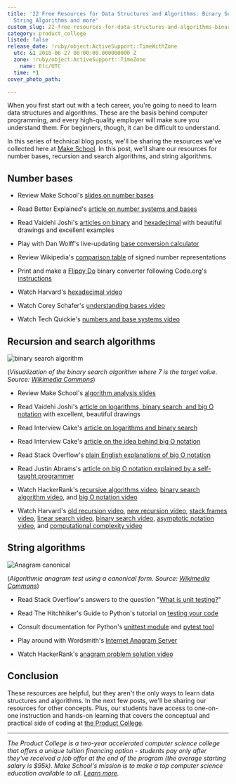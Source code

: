 ```yaml
---
title: '22 Free Resources for Data Structures and Algorithms: Binary Search Algorithms,
  String Algorithms and more'
custom_slug: 22-free-resources-for-data-structures-and-algorithms-binary-search-algorithms-string-algorithms-and-more
category: product_college
listed: false
release_date: !ruby/object:ActiveSupport::TimeWithZone
  utc: &1 2018-06-27 00:00:00.000000000 Z
  zone: !ruby/object:ActiveSupport::TimeZone
    name: Etc/UTC
  time: *1
cover_photo_path: 

---
```

When you first start out with a tech career, you're going to need to learn data structures and algorithms. These are the basis behind computer programming, and every high-quality employer will make sure you understand them. For beginners, though, it can be difficult to understand.

In this series of technical blog posts, we'll be sharing the resources we've collected here at [Make School](https://www.makeschool.com/). In this post, we'll share our resources for number bases, recursion and search algorithms, and string algorithms.


## Number bases

-   Review Make School's [slides on number bases](https://github.com/Product-College-Courses/CS-3-Core-Data-Structures/blob/master/slides/NumberBases.pdf)

-   Read Better Explained's [article on number systems and bases](https://betterexplained.com/articles/numbers-and-bases/)

-   Read Vaidehi Joshi's [articles on binary](https://medium.com/basecs/bits-bytes-building-with-binary-13cb4289aafa) and [hexadecimal](https://medium.com/basecs/hexs-and-other-magical-numbers-9785bc26b7ee) with beautiful drawings and excellent examples

-   Play with Dan Wolff's live-updating [base conversion calculator](https://baseconvert.com/)

-   Review Wikipedia's [comparison table](https://en.wikipedia.org/wiki/Signed_number_representations#Comparison_table) of signed number representations

-   Print and make a [Flippy Do](https://drive.google.com/file/d/0B6iNirqJ5EuVVTlla0RpR2RIa2s/view) binary converter following Code.org's [instructions](https://docs.google.com/document/d/1QnD9khmPUz1az3ZLc5L8vavR6lU0uScspotRhORnHxE/edit)

-   Watch Harvard's [hexadecimal video](https://www.youtube.com/watch?v=nrFHGtGdOzA)

-   Watch Corey Schafer's [understanding bases video](https://www.youtube.com/watch?v=ZL-LhaaMTTE)

-   Watch Tech Quickie's [numbers and base systems video](https://www.youtube.com/watch?v=LpuPe81bc2w)


## Recursion and search algorithms

![binary search algorithm](https://upload.wikimedia.org/wikipedia/commons/thumb/8/83/Binary_Search_Depiction.svg/440px-Binary_Search_Depiction.svg.png)

(_Visualization of the binary search algorithm where 7 is the target value. Source: [Wikimedia Commons](https://en.wikipedia.org/wiki/Binary_search_algorithm#/media/File:Binary_Search_Depiction.svg)_)

-   Review Make School's [algorithm analysis slides](https://github.com/Product-College-Courses/CS-3-Core-Data-Structures/blob/master/slides/AlgorithmAnalysis.pdf)

-   Read Vaidehi Joshi's [article on logarithms, binary search, and big O notation](https://medium.com/basecs/looking-for-the-logic-behind-logarithms-9e79d7666dda) with excellent, beautiful drawings

-   Read Interview Cake's [article on logarithms and binary search](https://github.com/Product-College-Courses/CS-3-Core-Data-Structures/blob/master/slides/Logarithms.pdf)

-   Read Interview Cake's [article on the idea behind big O notation](https://www.interviewcake.com/article/python/big-o-notation-time-and-space-complexity)

-   Read Stack Overflow's [plain English explanations of big O notation](https://stackoverflow.com/questions/487258/what-is-a-plain-english-explanation-of-big-o-notation)

-   Read Justin Abrams's [article on big O notation explained by a self-taught programmer](https://justin.abrah.ms/computer-science/big-o-notation-explained.html)

-   Watch HackerRank's [recursive algorithms video](https://www.youtube.com/watch?v=KEEKn7Me-ms), [binary search algorithm video](https://www.youtube.com/watch?v=P3YID7liBug), and [big O notation video](https://www.youtube.com/watch?v=v4cd1O4zkGw)

-   Watch Harvard's [old recursion video](https://www.youtube.com/watch?v=t4MSwiqfLaY), [new recursion video](https://www.youtube.com/watch?v=VrrnjYgDBEk), [stack frames video](https://www.youtube.com/watch?v=beqqGIdabrE), [linear search video](https://www.youtube.com/watch?v=vZWfKBdSgXI), [binary search video](https://www.youtube.com/watch?v=5xlIPT1FRcA), [asymptotic notation video](https://www.youtube.com/watch?v=iOq5kSKqeR4), and [computational complexity video](https://www.youtube.com/watch?v=IM9sHGlYV5A)


## String algorithms

![Anagram canonical](https://lh4.googleusercontent.com/axV9VfALH59A1hd4WvAIuZcKQqYNzE0vDTsqJ4p5Xj4jFzyiKpy8wMLyAdpzWee4xRlIy9g17tOAWuVQciQyqEQ04x3Cbx1s6YP0eeS3nw2_CifclbFzTEpqYxieE1CLcke3jKVN)

(_Algorithmic anagram test using a canonical form. Source: [Wikimedia Commons](https://commons.wikimedia.org/wiki/File:Anagram_canonical_svg.svg)_)

-   Read Stack Overflow's answers to the question "[What is unit testing?](http://stackoverflow.com/questions/1383/what-is-unit-testing)"

-   Read The Hitchhiker's Guide to Python's tutorial on [testing your code](http://docs.python-guide.org/en/latest/writing/tests/)

-   Consult documentation for Python's [unittest module](https://docs.python.org/3/library/unittest.html) and [pytest tool](http://docs.pytest.org/en/latest/)

-   Play around with Wordsmith's [Internet Anagram Server](http://www.wordsmith.org/anagram/)

-   Watch HackerRank's [anagram problem solution video](https://www.youtube.com/watch?v=3MwRGPPB4tw)


## Conclusion

These resources are helpful, but they aren't the only ways to learn data structures and algorithms. In the next few posts, we'll be sharing our resources for other concepts. Plus, our students have access to one-on-one instruction and hands-on learning that covers the conceptual and practical side of coding at [the Product College](https://www.makeschool.com/product-college).

------------

_The Product College is a two-year accelerated computer science college that offers a unique tuition financing option - students pay only after they've received a job offer at the end of the program (the average starting salary is $95k). Make School's mission is to make a top computer science education available to all. [Learn more](https://www.makeschool.com/product-college)._